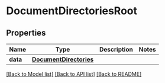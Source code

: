 # DocumentDirectoriesRoot


## Properties
Name | Type | Description | Notes
------------ | ------------- | ------------- | -------------
**data** | [**DocumentDirectories**](DocumentDirectories.md) |  | 

[[Back to Model list]](../README.md#documentation-for-models) [[Back to API list]](../README.md#documentation-for-api-endpoints) [[Back to README]](../README.md)


